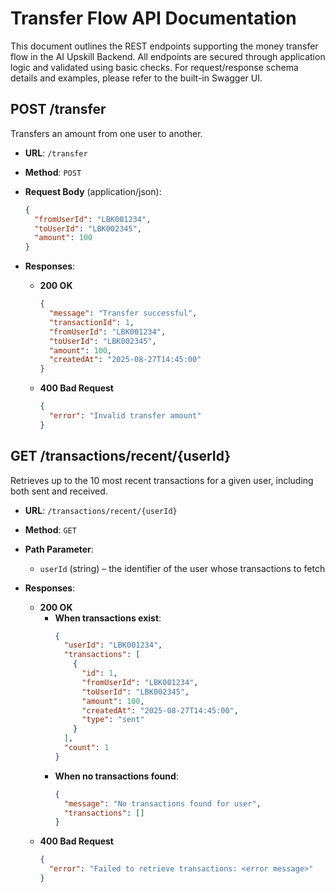 # Transfer Flow API Documentation

This document outlines the REST endpoints supporting the money transfer flow in the AI Upskill Backend. All endpoints are secured through application logic and validated using basic checks. For request/response schema details and examples, please refer to the built-in Swagger UI.

## POST /transfer

Transfers an amount from one user to another.

- **URL**: `/transfer`
- **Method**: `POST`
- **Request Body** (application/json):
  ```json
  {
    "fromUserId": "LBK001234",
    "toUserId": "LBK002345",
    "amount": 100
  }
  ```

- **Responses**:
  - **200 OK**
    ```json
    {
      "message": "Transfer successful",
      "transactionId": 1,
      "fromUserId": "LBK001234",
      "toUserId": "LBK002345",
      "amount": 100,
      "createdAt": "2025-08-27T14:45:00"
    }
    ```
  - **400 Bad Request**
    ```json
    {
      "error": "Invalid transfer amount"
    }
    ```

## GET /transactions/recent/{userId}

Retrieves up to the 10 most recent transactions for a given user, including both sent and received.

- **URL**: `/transactions/recent/{userId}`
- **Method**: `GET`
- **Path Parameter**:
  - `userId` (string) – the identifier of the user whose transactions to fetch

- **Responses**:
  - **200 OK**
    - **When transactions exist**:
      ```json
      {
        "userId": "LBK001234",
        "transactions": [
          {
            "id": 1,
            "fromUserId": "LBK001234",
            "toUserId": "LBK002345",
            "amount": 100,
            "createdAt": "2025-08-27T14:45:00",
            "type": "sent"
          }
        ],
        "count": 1
      }
      ```
    - **When no transactions found**:
      ```json
      {
        "message": "No transactions found for user",
        "transactions": []
      }
      ```
  - **400 Bad Request**
    ```json
    {
      "error": "Failed to retrieve transactions: <error message>"
    }
    ```

